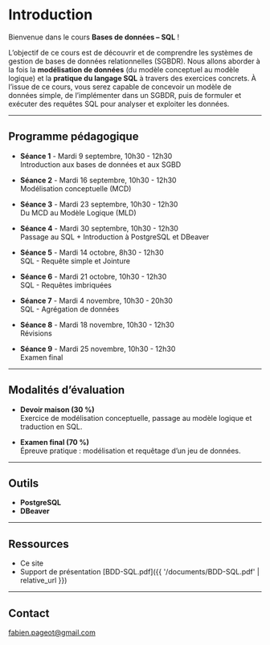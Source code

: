 # Introduction

Bienvenue dans le cours **Bases de données – SQL** !  

L’objectif de ce cours est de découvrir et de comprendre les systèmes de gestion de bases de données relationnelles (SGBDR). Nous allons aborder à la fois la **modélisation de données** (du modèle conceptuel au modèle logique) et la **pratique du langage SQL** à travers des exercices concrets.
À l’issue de ce cours, vous serez capable de concevoir un modèle de données simple, de l’implémenter dans un SGBDR, puis de formuler et exécuter des requêtes SQL pour analyser et exploiter les données.

---------------------------
## Programme pédagogique

- **Séance 1** - Mardi 9 septembre, 10h30 - 12h30  
  Introduction aux bases de données et aux SGBD  


- **Séance 2** - Mardi 16 septembre, 10h30 - 12h30  
  Modélisation conceptuelle (MCD)  


- **Séance 3** - Mardi 23 septembre, 10h30 - 12h30  
  Du MCD au Modèle Logique (MLD)  


- **Séance 4** - Mardi 30 septembre, 10h30 - 12h30  
  Passage au SQL + Introduction à PostgreSQL et DBeaver  


- **Séance 5** - Mardi 14 octobre, 8h30 - 12h30  
  SQL - Requête simple et Jointure  


- **Séance 6** - Mardi 21 octobre, 10h30 - 12h30  
  SQL - Requêtes imbriquées  


- **Séance 7** - Mardi 4 novembre, 10h30 - 20h30  
  SQL - Agrégation de données  


- **Séance 8** - Mardi 18 novembre, 10h30 - 12h30  
  Révisions  


- **Séance 9** - Mardi 25 novembre, 10h30 - 12h30  
  Examen final  

---------------------------
## Modalités d’évaluation

- **Devoir maison (30 %)**  
  Exercice de modélisation conceptuelle, passage au modèle logique et traduction en SQL.  


- **Examen final (70 %)**  
  Épreuve pratique : modélisation et requêtage d’un jeu de données.  

---------------------------
## Outils

- **PostgreSQL**
- **DBeaver**

---------------------------
## Ressources

- Ce site
- Support de présentation [BDD-SQL.pdf]({{ '/documents/BDD-SQL.pdf' | relative_url }})

---------------------------
## Contact

fabien.pageot@gmail.com
